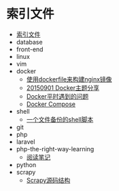 # 索引文件

- [索引文件](https://github.com/IBBD/blog/tree/master/0-index.md)
- database
- front-end
- linux
 - vim
 - docker
   - [使用dockerfile来构建nginx镜像](https://github.com/IBBD/blog/tree/master/linux/docker/nginx.md)
   - [20150901 Docker主题分享](https://github.com/IBBD/blog/tree/master/linux/docker/docker分享会.md)
   - [Docker平时遇到的问题](https://github.com/IBBD/blog/tree/master/linux/docker/docker-questions.md)
   - [Docker Compose](https://github.com/IBBD/blog/tree/master/linux/docker/docker-compose.md)
 - shell
   - [一个文件备份的shell脚本](https://github.com/IBBD/blog/tree/master/linux/shell/files-backup.md)
 - git
- php
 - laravel
 - php-the-right-way-learning
   - [阅读笔记](https://github.com/IBBD/blog/tree/master/php/php-the-right-way-learning/alex.md)
- python
 - scrapy
   - [Scrapy源码结构](https://github.com/IBBD/blog/tree/master/python/scrapy/源码结构.md)

